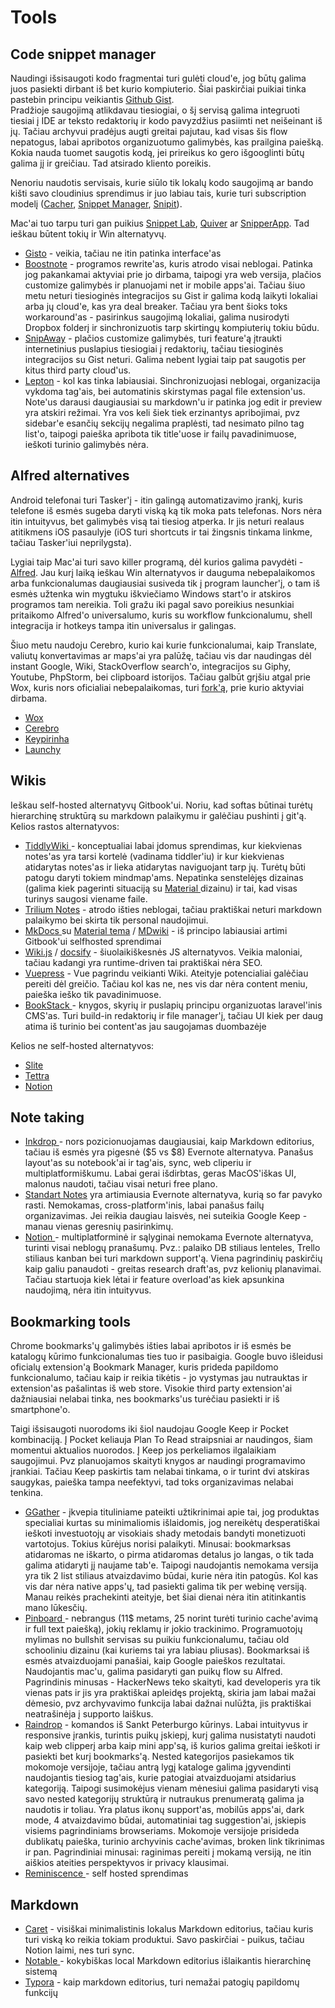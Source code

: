 # Tools

## Code snippet manager

Naudingi išsisaugoti kodo fragmentai turi gulėti cloud'e, jog būtų galima juos pasiekti dirbant iš bet kurio kompiuterio. Šiai paskirčiai puikiai tinka pastebin principu veikiantis [Github Gist](https://gist.github.com/).   
Pradžioje saugojimą atlikdavau tiesiogiai, o šį servisą galima integruoti tiesiai į IDE ar teksto redaktorių ir kodo pavyzdžius pasiimti net neišeinant iš jų. Tačiau archyvui pradėjus augti greitai pajutau, kad visas šis flow nepatogus, labai apribotos organizuotumo galimybės, kas prailgina paiešką. Kokia nauda tuomet saugotis kodą, jei prireikus ko gero išgooglinti būtų galima jį ir greičiau. Tad atsirado kliento poreikis.

Nenoriu naudotis servisais, kurie siūlo tik lokalų kodo saugojimą ar bando kišti savo cloudinius sprendimus ir juo labiau tais, kurie turi subscription modelį \([Cacher](https://www.cacher.io/), [Snippet Manager](https://snippetmanager.io/), [Snipit](https://snipit.io/)\).

Mac'ai tuo tarpu turi gan puikius [Snippet Lab](https://www.renfei.org/snippets-lab/), [Quiver](http://happenapps.com/#quiver) ar [SnipperApp](https://snipper.app/). Tad ieškau būtent tokių ir Win alternatyvų. 

* [Gisto](https://www.gistoapp.com/) - veikia, tačiau ne itin patinka interface'as
* [Boostnote](https://boostnote.io/) - programos rewrite'as, kuris atrodo visai neblogai. Patinka jog pakankamai aktyviai prie jo dirbama, taipogi yra web versija, plačios customize galimybės ir planuojami net ir mobile apps'ai. Tačiau šiuo metu neturi tiesioginės integracijos su Gist ir galima kodą laikyti lokaliai arba jų cloud'e, kas yra deal breaker. Tačiau yra bent šioks toks workaround'as - pasirinkus saugojimą lokaliai, galima nusirodyti Dropbox folderį ir sinchronizuotis tarp skirtingų kompiuterių tokiu būdu.
* [SnipAway](https://snipaway.futureglobe.de/) - plačios customize galimybės, turi feature'ą įtraukti internetinius puslapius tiesiogiai į redaktorių, tačiau tiesioginės integracijos su Gist neturi. Galima nebent lygiai taip pat saugotis per kitus third party cloud'us.
* [Lepton](https://hackjutsu.com/Lepton/) - kol kas tinka labiausiai. Sinchronizuojasi neblogai, organizacija vykdoma tag'ais, bei automatinis skirstymas pagal file extension'us. Note'us darausi daugiausiai su markdown'u ir patinka jog edit ir preview yra atskiri režimai. Yra vos keli šiek tiek erzinantys apribojimai, pvz sidebar'e esančių sekcijų negalima praplėsti, tad nesimato pilno tag list'o, taipogi paieška apribota tik title'uose ir failų pavadinimuose, ieškoti turinio galimybės nėra.

## Alfred alternatives

Android telefonai turi Tasker'į - itin galingą automatizavimo įrankį, kuris telefone iš esmės sugeba daryti viską ką tik moka pats telefonas. Nors nėra itin intuityvus, bet galimybės visą tai tiesiog atperka. Ir jis neturi realaus atitikmens iOS pasaulyje \(iOS turi shortcuts ir tai žingsnis tinkama linkme, tačiau Tasker'iui neprilygsta\). 

Lygiai taip Mac'ai turi savo killer programą, dėl kurios galima pavydėti - [Alfred](https://www.alfredapp.com/). Jau kurį laiką ieškau Win alternatyvos ir dauguma nebepalaikomos arba funkcionalumas daugiausiai susiveda tik į program launcher'į, o tam iš esmės užtenka win mygtuku iškviečiamo Windows start'o ir atskiros programos tam nereikia. Toli gražu iki pagal savo poreikius nesunkiai pritaikomo Alfred'o universalumo, kuris su workflow funkcionalumu, shell integracija ir hotkeys tampa itin universalus ir galingas. 

Šiuo metu naudoju Cerebro, kurio kai kurie funkcionalumai, kaip Translate, valiutų konvertavimas ar maps'ai yra palūžę, tačiau vis dar naudingas dėl instant Google, Wiki, StackOverflow search'o, integracijos su Giphy, Youtube, PhpStorm, bei clipboard istorijos. Tačiau galbūt grįšiu atgal prie Wox, kuris nors oficialiai nebepalaikomas, turi [fork'ą](https://github.com/jjw24/Wox/releases), prie kurio aktyviai dirbama.

* [Wox](http://www.wox.one/)
* [Cerebro](https://cerebroapp.com/)
* [Keypirinha](https://keypirinha.com/)
* [Launchy](http://www.launchy.net/)

## Wikis

Ieškau self-hosted alternatyvų Gitbook'ui. Noriu, kad softas būtinai turėtų hierarchinę struktūrą su markdown palaikymu ir galėčiau pushinti į git'ą. Kelios rastos alternatyvos:

* [TiddlyWiki ](https://tiddlywiki.com/)- konceptualiai labai įdomus sprendimas, kur kiekvienas notes'as yra tarsi kortelė \(vadinama tiddler'iu\) ir kur kiekvienas atidarytas notes'as ir lieka atidarytas naviguojant tarp jų. Turėtų būti patogu daryti tokiem mindmap'ams. Nepatinka senstelėjęs dizainas \(galima kiek pagerinti situaciją su [Material ](http://demo.santosa.family/)dizainu\) ir tai, kad visas turinys saugosi viename faile.
* [Trilium Notes](https://github.com/zadam/trilium) - atrodo išties neblogai, tačiau praktiškai neturi markdown palaikymo bei skirta tik personal naudojimui.
* [MkDocs ](https://www.mkdocs.org/#mkdocs)su [Material tema](https://squidfunk.github.io/mkdocs-material/) / [MDwiki](http://dynalon.github.io/mdwiki/#!index.md) - iš principo labiausiai artimi Gitbook'ui selfhosted sprendimai
* [Wiki.js](https://wiki.js.org/) / [docsify](https://docsify.js.org/#/?id=docsify) - šiuolaikiškesnės JS alternatyvos. Veikia maloniai, tačiau kadangi yra runtime-driven tai praktiškai nėra SEO.
* [Vuepress](https://vuepress.vuejs.org/) - Vue pagrindu veikianti Wiki. Ateityje potencialiai galėčiau pereiti dėl greičio. Tačiau kol kas ne, nes vis dar nėra content meniu, paieška ieško tik pavadinimuose.
* [BookStack ](https://www.bookstackapp.com)- knygos, skyrių ir puslapių principu organizuotas laravel'inis CMS'as. Turi build-in redaktorių ir file manager'į, tačiau UI kiek per daug atima iš turinio bei content'as jau saugojamas duombazėje

Kelios ne self-hosted alternatyvos:

* [Slite](https://slite.com/features)
* [Tettra](https://tettra.co/)
* [Notion](https://notion.so)

## Note taking

* [Inkdrop ](https://inkdrop.app/)- nors pozicionuojamas daugiausiai, kaip Markdown editorius, tačiau iš esmės yra pigesnė \($5 vs $8\) Evernote alternatyva. Panašus layout'as su notebook'ai ir tag'ais, sync, web cliperiu ir multiplatformiškumu. Labai gerai išdirbtas, geras MacOS'iškas UI, malonus naudoti, tačiau visai neturi free plano.
* [Standart Notes](https://standardnotes.org/) yra artimiausia Evernote alternatyva, kurią so far pavyko rasti. Nemokamas, cross-platform'inis, labai panašus failų organizavimas. Jei reikia daugiau laisvės, nei suteikia Google Keep - manau vienas geresnių pasirinkimų.
* [Notion ](https://www.notion.so)- multiplatforminė ir sąlyginai nemokama Evernote alternatyva, turinti visai neblogų pranašumų. Pvz.: palaiko DB stiliaus lenteles, Trello stiliaus kanban bei turi markdown support'ą. Viena pagrindinių paskirčių kaip galiu panaudoti - greitas research draft'as, pvz kelionių planavimai. Tačiau startuoja kiek lėtai ir feature overload'as kiek apsunkina naudojimą, nėra itin intuityvus. 

## Bookmarking tools

Chrome bookmarks'ų galimybės išties labai apribotos ir iš esmės be katalogų kūrimo funkcionalumas ties tuo ir pasibaigia. Google buvo išleidusi oficialų extension'ą Bookmark Manager, kuris prideda papildomo funkcionalumo, tačiau kaip ir reikia tikėtis - jo vystymas jau nutrauktas ir extension'as pašalintas iš web store. Visokie third party extension'ai dažniausiai nelabai tinka, nes bookmarks'us turėčiau pasiekti ir iš smartphone'o.

Taigi išsisaugoti nuorodoms iki šiol naudojau Google Keep ir Pocket kombinaciją. Į Pocket keliauja Plan To Read straipsniai ar naudingos, šiam momentui aktualios nuorodos. Į Keep jos perkeliamos ilgalaikiam saugojimui. Pvz planuojamos skaityti knygos ar naudingi programavimo įrankiai. Tačiau Keep paskirtis tam nelabai tinkama, o ir turint dvi atskiras saugykas, paieška tampa neefektyvi, tad toks organizavimas nelabai tenkina.

* [GGather](https://ggather.com/all) - įkvepia tituliniame pateikti užtikrinimai apie tai, jog produktas specialiai kurtas su minimaliomis išlaidomis, jog nereikėtų desperatiškai ieškoti investuotojų ar visokiais shady metodais bandyti monetizuoti vartotojus. Tokius kūrėjus norisi palaikyti. Minusai: bookmarksas atidaromas ne iškarto, o pirma atidaromas detalus jo langas, o tik tada galima atidaryti jį naujame tab'e. Taipogi naudojantis nemokama versija yra tik 2 list stiliaus atvaizdavimo būdai, kurie nėra itin patogūs. Kol kas vis dar nėra native apps'ų, tad pasiekti galima tik per webinę versiją. Manau reikės prachekinti ateityje, bet šiai dienai nėra itin atitinkantis mano lūkesčių.
* [Pinboard ](https://pinboard.in/)- nebrangus \(11$ metams, 25 norint turėti turinio cache'avimą ir full text paiešką\), jokių reklamų ir jokio trackinimo. Programuotojų mylimas no bullshit servisas su puikiu funkcionalumu, tačiau old schooliniu dizainu \(kai kuriems tai yra labiau pliusas\). Bookmarksai iš esmės atvaizduojami panašiai, kaip Google paieškos rezultatai. Naudojantis mac'u, galima pasidaryti gan puikų flow su Alfred. Pagrindinis minusas - HackerNews teko skaityti, kad developeris yra tik vienas pats ir jis yra praktiškai apleidęs projektą, skiria jam labai mažai dėmesio, pvz archyvavimo funkcija labai dažnai nulūžta, jis praktiškai neatrašinėja į supporto laiškus.
* [Raindrop](https://raindrop.io/) - komandos iš Sankt Peterburgo kūrinys. Labai intuityvus ir responsive įrankis, turintis puikų įskiepį, kurį galima nusistatyti naudoti kaip web clipperį arba kaip mini app'są, iš kurios galima greitai ieškoti ir pasiekti bet kurį bookmarks'ą. Nested kategorijos pasiekamos tik mokomoje versijoje, tačiau antrą lygį kataloge galima įgyvendinti naudojantis tiesiog tag'ais, kurie patogiai atvaizduojami atsidarius kategoriją. Taipogi susimokėjus vienam mėnesiui galima pasidaryti visą savo nested kategorijų struktūrą ir nutraukus prenumeratą galima ja naudotis ir toliau. Yra platus ikonų support'as, mobilūs apps'ai, dark mode, 4 atvaizdavimo būdai, automatiniai tag suggestion'ai, įskiepis visiems pagrindiniams browseriams. Mokomoje versijoje prisideda dublikatų paieška, turinio archyvinis cache'avimas, broken link tikrinimas ir pan. Pagrindiniai minusai: raginimas pereiti į mokamą versiją, ne itin aiškios ateities perspektyvos ir privacy klausimai.
* [Reminiscence ](https://github.com/kanishka-linux/reminiscence) - self hosted sprendimas

## Markdown

* [Caret](https://caret.io/) - visiškai minimalistinis lokalus Markdown editorius, tačiau kuris turi viską ko reikia tokiam produktui. Savo paskirčiai - puikus, tačiau Notion laimi, nes turi sync.
* [Notable ](https://github.com/notable/notable)- kokybiškas local Markdown editorius išlaikantis hierarchinę sistemą
* [Typora](https://typora.io/) - kaip markdown editorius, turi nemažai patogių papildomų funkcijų



